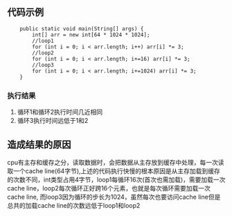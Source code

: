 ## 代码示例
```code
    public static void main(String[] args) {
        int[] arr = new int[64 * 1024 * 1024];
        //loop1
        for (int i = 0; i < arr.length; i++) arr[i] *= 3;
        //loop2
        for (int i = 0; i < arr.length; i+=16) arr[i] *= 3;
        //loop3
        for (int i = 0; i < arr.length; i+=1024) arr[i] *= 3;
    }
```
### 执行结果
1. 循环1和循环2执行时间几近相同
2. 循环3执行时间远低于1和2

## 造成结果的原因
cpu有主存和缓存之分，读取数据时，会把数据从主存放到缓存中处理，每一次读取一个cache line(64字节),上述的代码执行快慢的根本原因是从主存加载到缓存的次数不同，int类型占用4字节，loop1每循环16次(首次也需加载)，需要加载一次cache line，loop2每次循环正好跨16个元素，也就是每次循环需要加载一次cache line, 而loop3因为循环的步长为1024，虽然每次也要访问cache line但是总共的加载cache line的次数远低于loop1和loop2